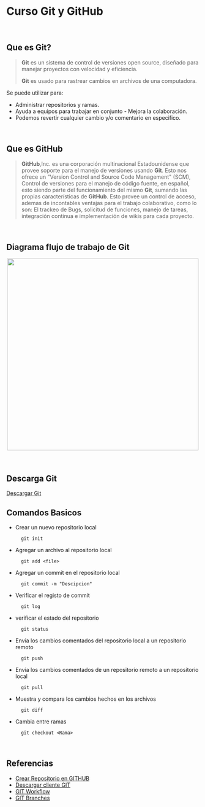 # **Curso Git y GitHub**
<br>

## Que es Git?
> **Git** es un sistema de control de versiones open source, diseñado para manejar proyectos con velocidad y eficiencia.
>
> **Git** es usado para rastrear cambios en archivos de una computadora.

Se puede utilizar para:
- Administrar repositorios y ramas.
- Ayuda a equipos para trabajar en conjunto - Mejora la colaboración.
- Podemos revertir cualquier cambio y/o comentario en especifico.
<br>  

## Que es GitHub
> **GitHub**,Inc. es una corporación multinacional Estadounidense que provee soporte para el manejo de versiones usando **Git**. Esto nos ofrece un "Version Control and Source Code Management" (SCM), Control de  versiones para el manejo de código fuente, en español, esto siendo parte del funcionamiento del mismo **Git**, sumando las propias características de **GitHub**. Esto provee un control de acceso, ademas de incontables ventajas para el trabajo colaborativo, como lo son: El trackeo de Bugs, solicitud de funciones, manejo de tareas, integración continua e implementación de wikis para cada proyecto.
<br> 

## Diagrama flujo de trabajo de Git
<p align="center"><img src="https://user-images.githubusercontent.com/78514172/162129980-d2be9ae4-e504-435b-b352-cdd3fa831c0d.png" width="500"></p>
<br> 

## Descarga Git
[Descargar Git](https://git-scm.com/downloads)
<br>

## Comandos Basicos
  - Crear un nuevo repositorio local
    ```
      git init
    ```
  - Agregar un archivo al repositorio local
    ```
      git add <file>
    ```
  - Agregar un commit en el repositorio local
    ```
      git commit -m "Descipcion"
    ```
  - Verificar el registo de commit
    ```
      git log
    ```
  - verificar el estado del repositorio
    ```
      git status
    ```  
  - Envia los cambios comentados del repositorio local a un repositorio remoto
    ```
      git push
    ```
  - Envia los cambios comentados de un repositorio remoto a un repositorio local
    ```
      git pull
    ```      
  - Muestra y compara los cambios hechos en los archivos
    ```
      git diff
    ```  
  - Cambia entre ramas
    ```
      git checkout <Rama>
    ```
    <br>
## Referencias
  - [Crear Repositorio en GITHUB](https://github.com)
  - [Descargar cliente GIT](https://git-scm.com/downloads) 
  - [GIT Workflow](https://backlog.com/git-tutorial/git-workflow/) 
  - [GIT Branches](https://backlog.com/git-tutorial/using-branches/) 
  <br>

